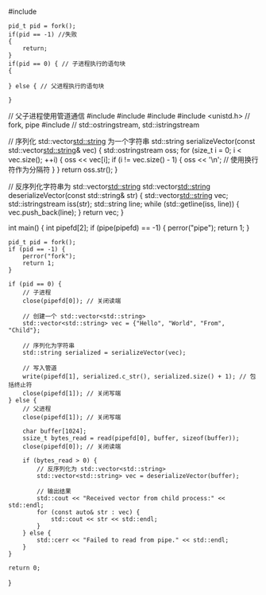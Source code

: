#include <unistd>

    pid_t pid = fork();
    if(pid == -1) //失败
    {
        return;
    }
    if(pid == 0) { // 子进程执行的语句块
    {
        
    } else { // 父进程执行的语句块

    }

// 父子进程使用管道通信
#include <iostream>
#include <vector>
#include <string>
#include <unistd.h> // fork, pipe
#include <sstream>  // std::ostringstream, std::istringstream

// 序列化 std::vector<std::string> 为一个字符串
std::string serializeVector(const std::vector<std::string>& vec) {
    std::ostringstream oss;
    for (size_t i = 0; i < vec.size(); ++i) {
        oss << vec[i];
        if (i != vec.size() - 1) {
            oss << '\n'; // 使用换行符作为分隔符
        }
    }
    return oss.str();
}

// 反序列化字符串为 std::vector<std::string>
std::vector<std::string> deserializeVector(const std::string& str) {
    std::vector<std::string> vec;
    std::istringstream iss(str);
    std::string line;
    while (std::getline(iss, line)) {
        vec.push_back(line);
    }
    return vec;
}

int main() {
    int pipefd[2];
    if (pipe(pipefd) == -1) {
        perror("pipe");
        return 1;
    }

    pid_t pid = fork();
    if (pid == -1) {
        perror("fork");
        return 1;
    }

    if (pid == 0) {
        // 子进程
        close(pipefd[0]); // 关闭读端

        // 创建一个 std::vector<std::string>
        std::vector<std::string> vec = {"Hello", "World", "From", "Child"};

        // 序列化为字符串
        std::string serialized = serializeVector(vec);

        // 写入管道
        write(pipefd[1], serialized.c_str(), serialized.size() + 1); // 包括终止符
        close(pipefd[1]); // 关闭写端
    } else {
        // 父进程
        close(pipefd[1]); // 关闭写端

        char buffer[1024];
        ssize_t bytes_read = read(pipefd[0], buffer, sizeof(buffer));
        close(pipefd[0]); // 关闭读端

        if (bytes_read > 0) {
            // 反序列化为 std::vector<std::string>
            std::vector<std::string> vec = deserializeVector(buffer);

            // 输出结果
            std::cout << "Received vector from child process:" << std::endl;
            for (const auto& str : vec) {
                std::cout << str << std::endl;
            }
        } else {
            std::cerr << "Failed to read from pipe." << std::endl;
        }
    }

    return 0;
}